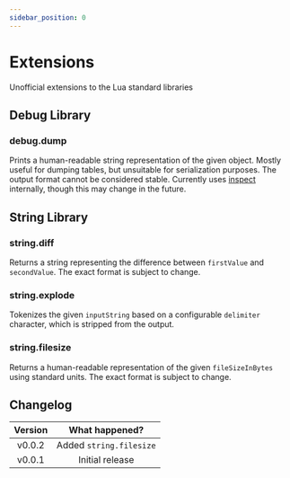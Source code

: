```yaml
---
sidebar_position: 0
---
```


# Extensions

Unofficial extensions to the Lua standard libraries

## Debug Library

### debug.dump

Prints a human-readable string representation of the given object. Mostly useful for dumping tables, but unsuitable for serialization purposes. The output format cannot be considered stable. Currently uses [inspect](/docs/references/api/bindings/inspect) internally, though this may change in the future.

<Function>
<Parameters>
<Parameter name="object"/>
</Parameters>
<Returns>
<Return name="stringifiedObject" type="string"/>
</Returns>
</Function>

## String Library

### string.diff

Returns a string representing the difference between `firstValue` and `secondValue`. The exact format is subject to change.

<Function>
<Parameters>
<Parameter name="firstValue" type="string"/>
<Parameter name="firstValue" type="string"/>
</Parameters>
<Returns>
<Return name="humanReadableDiff" type="string"/>
</Returns>
</Function>

### string.explode

Tokenizes the given `inputString` based on a configurable `delimiter` character, which is stripped from the output.

<Function>
<Parameters>
<Parameter name="inputString" type="string"/>
<Parameter name="delimiter" type="string" optional fallback="'%s' (whitespace)"/>
</Parameters>
<Returns>
<Return name="tokens" type="table"/>
</Returns>
</Function>

### string.filesize

Returns a human-readable representation of the given `fileSizeInBytes` using standard units. The exact format is subject to change.

<Function>
<Parameters>
<Parameter name="fileSizeInBytes" type="number"/>
</Parameters>
<Returns>
<Return name="formattedFileSize" type="string"/>
</Returns>
</Function>

## Changelog

| Version |     What happened?      |
| :-----: | :---------------------: |
| v0.0.2  | Added `string.filesize` |
| v0.0.1  |     Initial release     |
